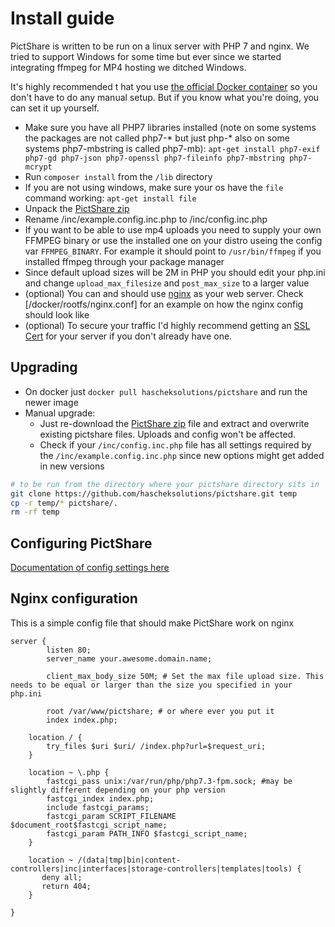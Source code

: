# Install guide

PictShare is written to be run on a linux server with PHP 7 and nginx. We tried to support Windows for some time but ever since we started integrating ffmpeg for MP4 hosting we ditched Windows.

 It's highly recommended t hat you use [the official Docker container](https://github.com/HaschekSolutions/pictshare/pkgs/container/pictshare) so you don't have to do any manual setup. But if you know what you're doing, you can set it up yourself.

- Make sure you have all PHP7 libraries installed (note on some systems the packages are not called php7-* but just php-* also on some systems php7-mbstring is called php7-mb): ```apt-get install php7-exif php7-gd php7-json php7-openssl php7-fileinfo php7-mbstring php7-mcrypt```
- Run `composer install` from the `/lib` directory
- If you are not using windows, make sure your os have the ```file``` command working: ```apt-get install file```
- Unpack the [PictShare zip](https://github.com/hascheksolutions/pictshare/archive/master.zip)
- Rename /inc/example.config.inc.php to /inc/config.inc.php
- If you want to be able to use mp4 uploads you need to supply your own FFMPEG binary or use the installed one on your distro useing the config var ```FFMPEG_BINARY```. For example it should point to `/usr/bin/ffmpeg` if you installed ffmpeg through your package manager
- Since default upload sizes will be 2M in PHP you should edit your php.ini and change ```upload_max_filesize``` and ```post_max_size``` to a larger value
- (optional) You can and should use [nginx](https://www.nginx.com/) as your web server. Check [/docker/rootfs/nginx.conf] for an example on how the nginx config should look like
- (optional) To secure your traffic I'd highly recommend getting an [SSL Cert](https://letsencrypt.org/) for your server if you don't already have one.


## Upgrading
- On docker just `docker pull hascheksolutions/pictshare` and run the newer image
- Manual upgrade:
    - Just re-download the [PictShare zip](https://github.com/hascheksolutions/pictshare/archive/master.zip) file and extract and overwrite existing pictshare files. Uploads and config won't be affected.
    - Check if your ```/inc/config.inc.php``` file has all settings required by the ```/inc/example.config.inc.php``` since new options might get added in new versions


```bash
# to be run from the directory where your pictshare directory sits in
git clone https://github.com/hascheksolutions/pictshare.git temp
cp -r temp/* pictshare/.
rm -rf temp
```

## Configuring PictShare
[Documentation of config settings here](/rtfm/CONFIG.md)

## Nginx configuration
This is a simple config file that should make PictShare work on nginx


```
server {
        listen 80;
        server_name your.awesome.domain.name;

        client_max_body_size 50M; # Set the max file upload size. This needs to be equal or larger than the size you specified in your php.ini

        root /var/www/pictshare; # or where ever you put it
        index index.php;

    location / {
        try_files $uri $uri/ /index.php?url=$request_uri;
    }

    location ~ \.php {
        fastcgi_pass unix:/var/run/php/php7.3-fpm.sock; #may be slightly different depending on your php version
        fastcgi_index index.php;
        include fastcgi_params;
        fastcgi_param SCRIPT_FILENAME $document_root$fastcgi_script_name;
        fastcgi_param PATH_INFO $fastcgi_script_name;
    }

    location ~ /(data|tmp|bin|content-controllers|inc|interfaces|storage-controllers|templates|tools) {
       deny all;
       return 404;
    }

}
```
